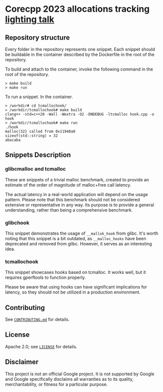 # Corecpp 2023 allocations tracking [lighting talk](https://www.meetup.com/corecpp/events/293582735/)

## Repository structure
Every folder in the repository represents one snippet. Each snippet should be buildable in the container described by the Dockerfile in the root of the repository.

To build and attach to the container, invoke the following command in the root of the repository.
```(bash)
> make build
> make run
```

To run a snippet. In the container.
```(bash)
> /workdir# cd tcmallochook/
> /workdir/tcmallochook# make build 
clang++ -std=c++20 -Wall -Wextra -O2 -DNDEBUG -ltcmalloc hook.cpp -o hook 
> /workdir/tcmallochook# make run
./hook
malloc(32} called from 0x11940a0
sizeof(std::string) = 32
abacaba
```

## Snippets Description

### glibcmalloc and tcmalloc

These are snippets of a trivial malloc benchmark, created to provide an estimate of the order of magnitude of malloc+free call latency.

The actual latency in a real-world application will depend on the usage pattern. Please note that this benchmark should not be considered extensive or representative in any way. Its purpose is to provide a general understanding, rather than being a comprehensive benchmark.

### glibchook

This snippet demonstrates the usage of `__mallok_hook` from glibc. It's worth noting that this snippet is a bit outdated, as `__malloc_hooks` have been deprecated and removed from glibc. However, it serves as an interesting idea.

### tcmallochook

This snippet showcases hooks based on tcmalloc. It works well, but it requires gperftools to function properly.

Please be aware that using hooks can have significant implications for latency, so they should not be utilized in a production environment.

## Contributing

See [`CONTRIBUTING.md`](CONTRIBUTING.md) for details.

## License

Apache 2.0; see [`LICENSE`](LICENSE) for details.

## Disclaimer

This project is not an official Google project. It is not supported by
Google and Google specifically disclaims all warranties as to its quality,
merchantability, or fitness for a particular purpose.
